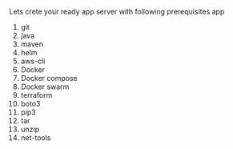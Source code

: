 Lets crete your ready app server with following prerequisites app
1. git
2. java
3. maven
4. helm
5. aws-cli
6. Docker
7. Docker compose
8. Docker swarm
9. terraform
10. boto3
11. pip3
12. tar
13. unzip
14. net-tools
